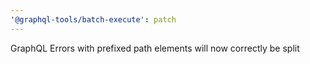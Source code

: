 ```yaml
---
'@graphql-tools/batch-execute': patch
---
```


GraphQL Errors with prefixed path elements will now correctly be split
